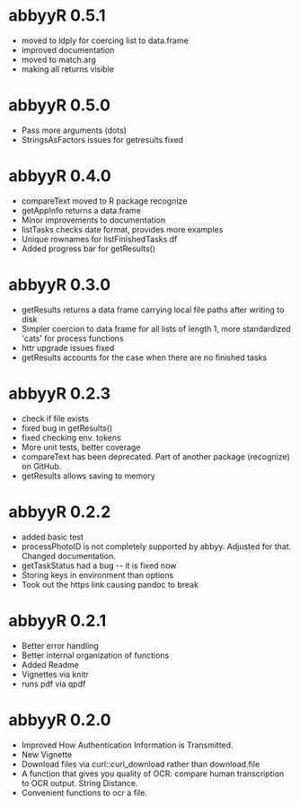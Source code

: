 # abbyyR 0.5.1

* moved to ldply for coercing list to data.frame
* improved documentation
* moved to match.arg
* making all returns visible

# abbyyR 0.5.0

* Pass more arguments (dots)
* StringsAsFactors issues for getresults fixed

# abbyyR 0.4.0

* compareText moved to R package recognize
* getAppInfo returns a data.frame
* Minor improvements to documentation
* listTasks checks date format, provides more examples
* Unique rownames for listFinishedTasks df
* Added progress bar for getResults()

# abbyyR 0.3.0

* getResults returns a data frame carrying local file paths after writing to disk  
* Simpler coercion to data frame for all lists of length 1, more standardized 'cats' for process functions  
* httr upgrade issues fixed  
* getResults accounts for the case when there are no finished tasks  

# abbyyR 0.2.3

* check if file exists  
* fixed bug in getResults()  
* fixed checking env. tokens  
* More unit tests, better coverage  
* compareText has been deprecated. Part of another package (recognize) on GitHub.  
* getResults allows saving to memory  

# abbyyR 0.2.2

* added basic test  
* processPhotoID is not completely supported by abbyy. Adjusted for that. Changed documentation.  
* getTaskStatus had a bug -- it is fixed now  
* Storing keys in environment than options  
* Took out the https link causing pandoc to break  

# abbyyR 0.2.1

* Better error handling  
* Better internal organization of functions  
* Added Readme  
* Vignettes via knitr  
* runs pdf via qpdf  

# abbyyR 0.2.0

* Improved How Authentication Information is Transmitted.  
* New Vignette  
* Download files via curl::curl_download rather than download.file  
* A function that gives you quality of OCR: compare human transcription to OCR output. String Distance.  
* Convenient functions to ocr a file.  
